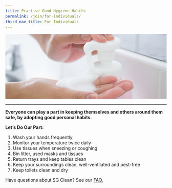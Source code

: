 ```yaml
---
title: Practise Good Hygiene Habits
permalink: /join/for-individuals/
third_nav_title: For Individuals
---
```


![Let's do our part](/images/handwash2.jpg)

---


**Everyone can play a part in keeping themselves and others around them safe, by adopting good personal habits.** <br>

**Let’s Do Our Part:**

1.    Wash your hands frequently
2.    Monitor your temperature twice daily
3.    Use tissues when sneezing or coughing
4.    Bin litter, used masks and tissues
5.    Return trays and keep tables clean
6.    Keep your surroundings clean, well-ventilated and pest-free
7.    Keep toilets clean and dry


Have questions about SG Clean? See our [FAQ.](/faq/)
